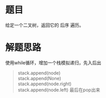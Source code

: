 # 题目
给定一个二叉树，返回它的 后序 遍历。

# 解题思路
使用while循环，增加一个栈模拟递归，先入后出
> stack.append(node)  
  stack.append(None)  
  stack.append(node.right)  
  stack.append(node.left)
最后在pop出来
